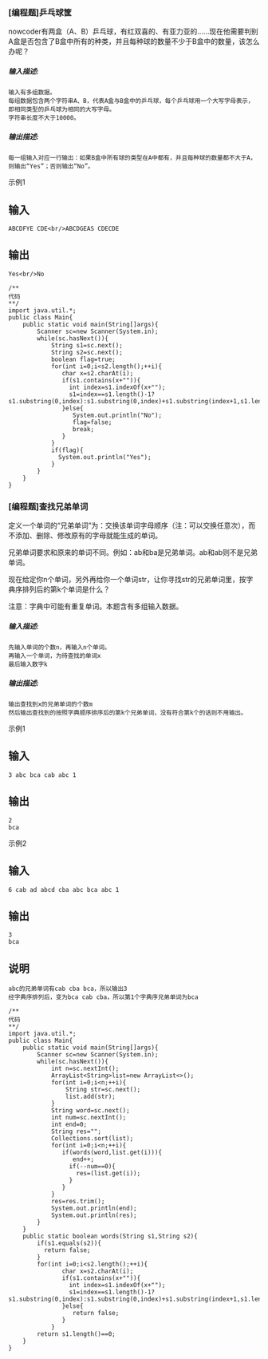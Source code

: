 ### [编程题]乒乓球筐

nowcoder有两盒（A、B）乒乓球，有红双喜的、有亚力亚的……现在他需要判别A盒是否包含了B盒中所有的种类，并且每种球的数量不少于B盒中的数量，该怎么办呢？

##### **输入描述:**

```
输入有多组数据。
每组数据包含两个字符串A、B，代表A盒与B盒中的乒乓球，每个乒乓球用一个大写字母表示，即相同类型的乒乓球为相同的大写字母。
字符串长度不大于10000。
```

##### **输出描述:**

```
每一组输入对应一行输出：如果B盒中所有球的类型在A中都有，并且每种球的数量都不大于A，则输出“Yes”；否则输出“No”。
```

示例1

## 输入

```
ABCDFYE CDE<br/>ABCDGEAS CDECDE
```

## 输出

```
Yes<br/>No
```

```
/**
代码
**/
import java.util.*;
public class Main{
    public static void main(String[]args){
        Scanner sc=new Scanner(System.in);
        while(sc.hasNext()){
            String s1=sc.next();
            String s2=sc.next();
            boolean flag=true;
            for(int i=0;i<s2.length();++i){
               char x=s2.charAt(i);
               if(s1.contains(x+"")){
                 int index=s1.indexOf(x+"");
                 s1=index==s1.length()-1?s1.substring(0,index):s1.substring(0,index)+s1.substring(index+1,s1.length());
               }else{
                  System.out.println("No");
                  flag=false;
                  break;
               }
            }
            if(flag){
              System.out.println("Yes");
            }
        }
    }
}
```

### [编程题]查找兄弟单词

定义一个单词的“兄弟单词”为：交换该单词字母顺序（注：可以交换任意次），而不添加、删除、修改原有的字母就能生成的单词。 

  兄弟单词要求和原来的单词不同。例如：ab和ba是兄弟单词。ab和ab则不是兄弟单词。 

  现在给定你n个单词，另外再给你一个单词str，让你寻找str的兄弟单词里，按字典序排列后的第k个单词是什么？

  注意：字典中可能有重复单词。本题含有多组输入数据。 

##### **输入描述:**

```
先输入单词的个数n，再输入n个单词。
再输入一个单词，为待查找的单词x
最后输入数字k
```

##### **输出描述:**

```
输出查找到x的兄弟单词的个数m
然后输出查找到的按照字典顺序排序后的第k个兄弟单词，没有符合第k个的话则不用输出。
```

示例1

## 输入

```
3 abc bca cab abc 1
```

## 输出

```
2
bca
```

示例2

## 输入

```
6 cab ad abcd cba abc bca abc 1
```

## 输出

```
3
bca
```

## 说明

```
abc的兄弟单词有cab cba bca，所以输出3
经字典序排列后，变为bca cab cba，所以第1个字典序兄弟单词为bca  
```

```
/**
代码
**/
import java.util.*;
public class Main{
    public static void main(String[]args){
        Scanner sc=new Scanner(System.in);
        while(sc.hasNext()){
            int n=sc.nextInt();
            ArrayList<String>list=new ArrayList<>();
            for(int i=0;i<n;++i){
                String str=sc.next();
                list.add(str);
            }
            String word=sc.next();
            int num=sc.nextInt();
            int end=0;
            String res="";
            Collections.sort(list);
            for(int i=0;i<n;++i){
               if(words(word,list.get(i))){
                  end++;
                 if(--num==0){
                   res=(list.get(i));
                 }
               }
            }
            res=res.trim();
            System.out.println(end);
            System.out.println(res);
        }
    }
    public static boolean words(String s1,String s2){
        if(s1.equals(s2)){
          return false;
        }
        for(int i=0;i<s2.length();++i){
               char x=s2.charAt(i);
               if(s1.contains(x+"")){
                 int index=s1.indexOf(x+"");
                 s1=index==s1.length()-1?s1.substring(0,index):s1.substring(0,index)+s1.substring(index+1,s1.length());
               }else{
                  return false;
               }
            }
        return s1.length()==0;
    }
}
```

